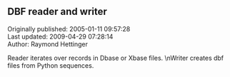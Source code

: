 ## DBF reader and writer  
Originally published: 2005-01-11 09:57:28  
Last updated: 2009-04-29 07:28:14  
Author: Raymond Hettinger  
  
Reader iterates over records in Dbase or Xbase files.\nWriter creates dbf files from Python sequences.